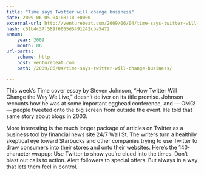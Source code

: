 ```yaml
---
title: "Time says Twitter will change business"
date: 2009-06-05 04:08:18 +0000
external-url: http://venturebeat.com/2009/06/04/time-says-twitter-will-change-business/
hash: c51b4c37f589f6055d5491242cba5472
annum:
    year: 2009
    month: 06
url-parts:
    scheme: http
    host: venturebeat.com
    path: /2009/06/04/time-says-twitter-will-change-business/

---
```


This week’s Time cover essay by Steven Johnson, “How Twitter Will Change the Way We Live,” doesn’t deliver on its title promise. Johnson recounts how he was at some important egghead conference, and — OMG! — people tweeted onto the big screen from outside the event. He told that same story about blogs in 2003.

More interesting is the much longer package of articles on Twitter as a business tool by financial news site 24/7 Wall St. The writers turn a healthily skeptical eye toward Starbucks and other companies trying to use Twitter to draw consumers into their stores and onto their websites. Here’s the 140-character wrapup: Use Twitter to show you’re clued into the times. Don’t blast out calls to action. Alert followers to special offers. But always in a way that lets them feel in control.



   

